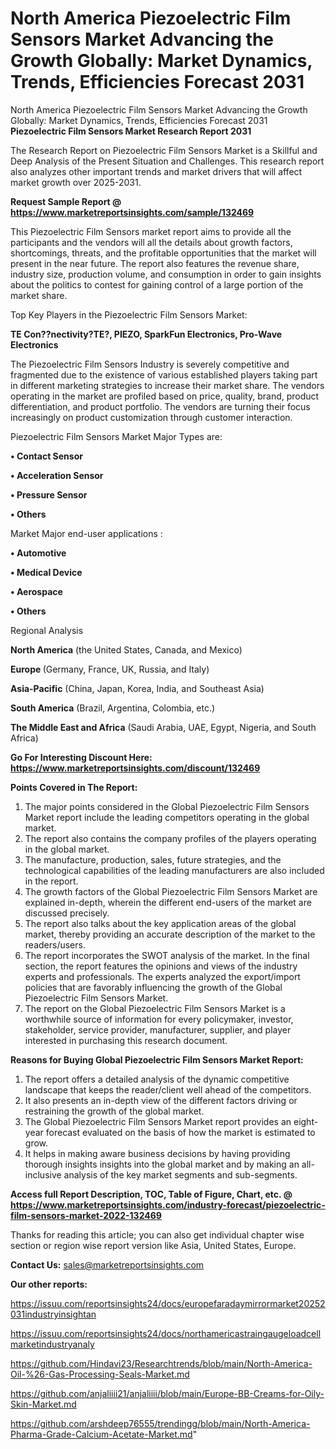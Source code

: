# North America Piezoelectric Film Sensors Market Advancing the Growth Globally: Market Dynamics, Trends, Efficiencies Forecast 2031
North America Piezoelectric Film Sensors Market Advancing the Growth Globally: Market Dynamics, Trends, Efficiencies Forecast 2031
<strong>Piezoelectric Film Sensors Market Research Report 2031</strong>

The Research Report on Piezoelectric Film Sensors Market is a Skillful and Deep Analysis of the Present Situation and Challenges. This research report also analyzes other important trends and market drivers that will affect market growth over 2025-2031.

<strong>Request Sample Report @ <a href=https://www.marketreportsinsights.com/sample/132469>https://www.marketreportsinsights.com/sample/132469</a></strong>

This Piezoelectric Film Sensors market report aims to provide all the participants and the vendors will all the details about growth factors, shortcomings, threats, and the profitable opportunities that the market will present in the near future. The report also features the revenue share, industry size, production volume, and consumption in order to gain insights about the politics to contest for gaining control of a large portion of the market share.

Top Key Players in the Piezoelectric Film Sensors Market:

<strong>TE Con??nectivity?TE?, PIEZO, SparkFun Electronics, Pro-Wave Electronics</strong>

The Piezoelectric Film Sensors Industry is severely competitive and fragmented due to the existence of various established players taking part in different marketing strategies to increase their market share. The vendors operating in the market are profiled based on price, quality, brand, product differentiation, and product portfolio. The vendors are turning their focus increasingly on product customization through customer interaction.

Piezoelectric Film Sensors Market Major Types are:

<strong>• Contact Sensor

• Acceleration Sensor

• Pressure Sensor

• Others</strong>

Market Major end-user applications :

<strong>• Automotive

• Medical Device

• Aerospace

• Others</strong>

Regional Analysis

</u><strong><b>North America</b></strong> (the United States, Canada, and Mexico)

<strong><b>Europe </b></strong>(Germany, France, UK, Russia, and Italy)

<strong><b>Asia-Pacific</b></strong> (China, Japan, Korea, India, and Southeast Asia)

<strong><b>South America</b></strong> (Brazil, Argentina, Colombia, etc.)

<strong><b>The Middle East and Africa</b></strong> (Saudi Arabia, UAE, Egypt, Nigeria, and South Africa)

<strong>Go For Interesting Discount Here: <a href=https://www.marketreportsinsights.com/discount/132469>https://www.marketreportsinsights.com/discount/132469</a></strong>

<strong>Points Covered in The Report:</strong>
<ol>
  <li>The major points considered in the Global Piezoelectric Film Sensors Market report include the leading competitors operating in the global market.</li>
  <li>The report also contains the company profiles of the players operating in the global market.</li>
  <li>The manufacture, production, sales, future strategies, and the technological capabilities of the leading manufacturers are also included in the report.</li>
  <li>The growth factors of the Global Piezoelectric Film Sensors Market are explained in-depth, wherein the different end-users of the market are discussed precisely.</li>
  <li>The report also talks about the key application areas of the global market, thereby providing an accurate description of the market to the readers/users.</li>
  <li>The report incorporates the SWOT analysis of the market. In the final section, the report features the opinions and views of the industry experts and professionals. The experts analyzed the export/import policies that are favorably influencing the growth of the Global Piezoelectric Film Sensors Market.</li>
  <li>The report on the Global Piezoelectric Film Sensors Market is a worthwhile source of information for every policymaker, investor, stakeholder, service provider, manufacturer, supplier, and player interested in purchasing this research document.</li>
</ol>
<strong>Reasons for Buying Global Piezoelectric Film Sensors Market Report:</strong>

<ol>
  <li>The report offers a detailed analysis of the dynamic competitive landscape that keeps the reader/client well ahead of the competitors.</li>
  <li>It also presents an in-depth view of the different factors driving or restraining the growth of the global market.</li>
  <li>The Global Piezoelectric Film Sensors Market report provides an eight-year forecast evaluated on the basis of how the market is estimated to grow.</li>
  <li>It helps in making aware business decisions by having providing thorough insights insights into the global market and by making an all-inclusive analysis of the key market segments and sub-segments.</li>
</ol>
<strong>Access full Report Description, TOC, Table of Figure, Chart, etc. @ <a href=https://www.marketreportsinsights.com/industry-forecast/piezoelectric-film-sensors-market-2022-132469>https://www.marketreportsinsights.com/industry-forecast/piezoelectric-film-sensors-market-2022-132469</a></strong>


Thanks for reading this article; you can also get individual chapter wise section or region wise report version like Asia, United States, Europe.

<strong>Contact Us:</strong>
sales@marketreportsinsights.com

<strong>Our other reports:</strong>

<a href=https://issuu.com/reportsinsights24/docs/europefaradaymirrormarket20252031industryinsightan>https://issuu.com/reportsinsights24/docs/europefaradaymirrormarket20252031industryinsightan</a>

<a href=https://issuu.com/reportsinsights24/docs/northamericastraingaugeloadcellmarketindustryanaly>https://issuu.com/reportsinsights24/docs/northamericastraingaugeloadcellmarketindustryanaly</a>

<a href=https://github.com/Hindavi23/Researchtrends/blob/main/North-America-Oil-%26-Gas-Processing-Seals-Market.md>https://github.com/Hindavi23/Researchtrends/blob/main/North-America-Oil-%26-Gas-Processing-Seals-Market.md</a>

<a href=https://github.com/anjaliiii21/anjaliiii/blob/main/Europe-BB-Creams-for-Oily-Skin-Market.md>https://github.com/anjaliiii21/anjaliiii/blob/main/Europe-BB-Creams-for-Oily-Skin-Market.md</a>

<a href=https://github.com/arshdeep76555/trendingg/blob/main/North-America-Pharma-Grade-Calcium-Acetate-Market.md>https://github.com/arshdeep76555/trendingg/blob/main/North-America-Pharma-Grade-Calcium-Acetate-Market.md</a>"
